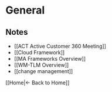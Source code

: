 # General

## Notes

 - [[ACT Active Customer 360 Meeting]]
 - [[Cloud Framework]]
 - [[MA Frameworks Overview]]
 - [[WM-TLM Overview]]
 - [[change management]]

[[Home|← Back to Home]]
